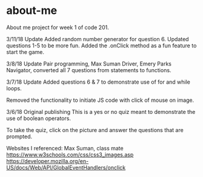 # about-me
About me project for week 1 of code 201.

3/11/18 Update
Added random number generator for question 6. Updated questions 1-5 to be more fun. Added the .onClick method as a fun feature to start the game.

3/8/18 Update
Pair programming, Max Suman Driver, Emery Parks Navigator, converted all 7 questions from statements to functions. 

3/7/18 Update 
Added questions 6 & 7 to demonstrate use of for and while loops.

Removed the functionality to initiate JS code with click of mouse on image.

3/6/18 Original publishing
This is a yes or no quiz meant to demonstrate the use of boolean operators.

To take the quiz, click on the picture and answer the questions that are prompted.

Websites I referenced:
Max Suman, class mate
https://www.w3schools.com/css/css3_images.asp
https://developer.mozilla.org/en-US/docs/Web/API/GlobalEventHandlers/onclick
